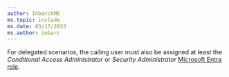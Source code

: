 ```yaml
---
author: InbarckMS
ms.topic: include
ms.date: 03/17/2023
ms.author: inbarc
---
```


For delegated scenarios, the calling user must also be assigned at least the *Conditional Access Administrator* or *Security Administrator* [Microsoft Entra role](/azure/active-directory/roles/permissions-reference?toc=%2Fgraph%2Ftoc.json).
